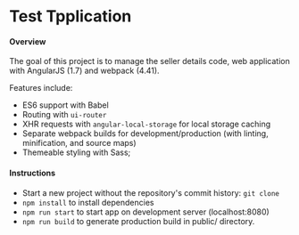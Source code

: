 # Test Tpplication
#### Overview
The goal of this project is to manage the seller details code, web application with AngularJS (1.7) and webpack (4.41).

Features include:
- ES6 support with Babel
- Routing with `ui-router`
- XHR requests with `angular-local-storage` for local storage caching
- Separate webpack builds for development/production (with linting, minification, and source maps)
- Themeable styling with Sass;

#### Instructions

- Start a new project without the repository's commit history:
`git clone`
- `npm install` to install dependencies
- `npm run start` to start app on development server (localhost:8080)
- `npm run build` to generate production build in public/ directory.
